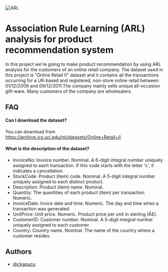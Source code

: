 
![ARL](https://user-images.githubusercontent.com/9140821/124923980-a6080800-e003-11eb-842e-2baddb1cc0cd.jpg)

# Association Rule Learning (ARL) analysis for product recommendation system

In this project we're going to make product recommendation by using ARL analysis for the customers of an online retail company. The dataset used in this project is "Online Retail II" dataset and it contains all the transactions occurring for a UK-based and registered, non-store online retail between 01/12/2009 and 09/12/2011.The company mainly sells unique all-occasion gift-ware. Many customers of the company are wholesalers. 


## FAQ

#### Can I download the dataset?

You can download from https://archive.ics.uci.edu/ml/datasets/Online+Retail+II

#### What is the description of the dataset?

* InvoiceNo: Invoice number. Nominal. A 6-digit integral number uniquely assigned to each transaction. If this code starts with the letter 'c', it indicates a cancellation.
* StockCode: Product (item) code. Nominal. A 5-digit integral number uniquely assigned to each distinct product.
* Description: Product (item) name. Nominal.
* Quantity: The quantities of each product (item) per transaction. Numeric.
* InvoiceDate: Invice date and time. Numeric. The day and time when a transaction was generated.
* UnitPrice: Unit price. Numeric. Product price per unit in sterling (Â£).
* CustomerID: Customer number. Nominal. A 5-digit integral number uniquely assigned to each customer.
* Country: Country name. Nominal. The name of the country where a customer resides.

  
## Authors

- [@ckapucu](https://www.github.com/ckapucu)

  

